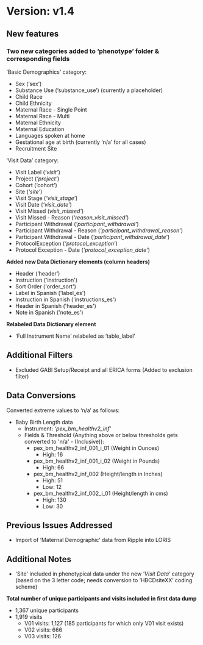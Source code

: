 # Version: v1.4
## New features    
### Two new categories added to ‘phenotype’ folder & corresponding fields 
‘Basic Demographics’ category:

- Sex (‘sex’)
- Substance Use (‘substance_use’) (currently a placeholder)
 - Child Race
 - Child Ethnicity
 - Maternal Race - Single Point
 - Maternal Race - Multi
 - Maternal Ethnicity
 - Maternal Education
 - Languages spoken at home
 - Gestational age at birth (currently ‘n/a’ for all cases)
 - Recruitment Site  

‘Visit Data’ category:    

 - Visit Label (*‘visit’*)
 - Project (*‘project’*)
 - Cohort (‘cohort’)
 - Site (*‘site’*)
 - Visit Stage (*‘visit_stage’*)
 - Visit Date (*‘visit_date’*)
 - Visit Missed (*visit_missed’*)
 - Visit Missed - Reason (*‘reason_visit_missed’*)
 - Participant Withdrawal (*‘participant_withdrawal’*)
 - Participant Withdrawal - Reason (*‘participant_withdrawal_reason’*)
 - Participant Withdrawal - Date (*‘participant_withdrawal_date’*)
 - ProtocolException (*‘protocol_exception’*)
 - Protocol Exception - Date (*‘protocol_exception_date’*)  

**Added new Data Dictionary elements (column headers)**   

 - Header (‘header’)
 - Instruction ('instruction')
 - Sort Order ('order_sort')
 - Label in Spanish ('label_es')
 - Instruction in Spanish ('instructions_es')
 - Header in Spanish ('header_es')
 - Note in Spanish ('note_es')  

**Relabeled Data Dictionary element**    

- ‘Full Instrument Name’ relabeled as ‘table_label’

## Additional Filters

* Excluded GABI Setup/Receipt and all ERICA forms (Added to exclusion filter)

## Data Conversions
Converted extreme values to ‘n/a’ as follows:    

 - Baby Birth Length data
     - Instrument: *‘pex_bm_healthv2_inf’*
     - Fields & Threshold (Anything above or below thresholds gets converted to 'n/a' - (Inclusive)):
         - pex_bm_healthv2_inf_001_i_01 (Weight in Ounces)
             - High: 16
         - pex_bm_healthv2_inf_001_i_02 (Weight in Pounds)
             - High: 66
         - pex_bm_healthv2_inf_002 (Height/length in Inches)
             - High: 51
             - Low: 12
         - pex_bm_healthv2_inf_002_i_01 (Height/length in cms)
             - High: 130
             - Low: 30

## Previous Issues Addressed
 - Import of ‘Maternal Demographic’ data from Ripple into LORIS

## Additional Notes
 - 'Site' included in phenotypical data under the new ‘*Visit Data*’ category (based on the 3 letter code; needs conversion to ‘HBCDsiteXX’ coding scheme)

**Total number of unique participants and visits included in first data dump**

 - 1,367 unique participants
 - 1,919 visits
     - V01 visits: 1,127 (185 participants for which only V01 visit exists)
     - V02 visits: 666
     - V03 visits: 126
